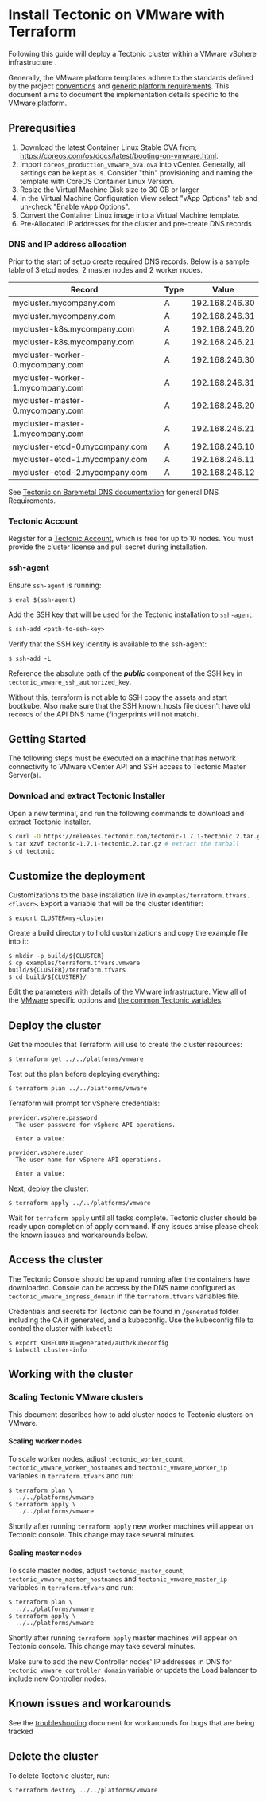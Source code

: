 # Install Tectonic on VMware with Terraform

Following this guide will deploy a Tectonic cluster within a VMware vSphere infrastructure .

Generally, the VMware platform templates adhere to the standards defined by the project [conventions][conventions] and [generic platform requirements][generic]. This document aims to document the implementation details specific to the VMware platform.

## Prerequsities

1. Download the latest Container Linux Stable OVA from; https://coreos.com/os/docs/latest/booting-on-vmware.html.
1. Import `coreos_production_vmware_ova.ova` into vCenter. Generally, all settings can be kept as is. Consider "thin" provisioning and naming the template with CoreOS Container Linux Version.
1. Resize the Virtual Machine Disk size to 30 GB or larger
1. In the Virtual Machine Configuration View select "vApp Options" tab and un-check "Enable vApp Options".
1. Convert the Container Linux image into a Virtual Machine template.
1. Pre-Allocated IP addresses for the cluster and pre-create DNS records

### DNS and IP address allocation

Prior to the start of setup create required DNS records. Below is a sample table of 3 etcd nodes, 2 master nodes and 2 worker nodes. 

| Record | Type | Value |
|------|-------------|:-----:|
|mycluster.mycompany.com | A | 192.168.246.30 |
|mycluster.mycompany.com | A | 192.168.246.31 |
|mycluster-k8s.mycompany.com | A | 192.168.246.20 |
|mycluster-k8s.mycompany.com | A | 192.168.246.21 |
|mycluster-worker-0.mycompany.com | A | 192.168.246.30 |
|mycluster-worker-1.mycompany.com | A | 192.168.246.31 |
|mycluster-master-0.mycompany.com | A | 192.168.246.20 |
|mycluster-master-1.mycompany.com | A | 192.168.246.21 |
|mycluster-etcd-0.mycompany.com | A | 192.168.246.10 |
|mycluster-etcd-1.mycompany.com | A | 192.168.246.11 |
|mycluster-etcd-2.mycompany.com | A | 192.168.246.12 |

See [Tectonic on Baremetal DNS documentation][baremetaldns] for general DNS Requirements.

### Tectonic Account

Register for a [Tectonic Account][register], which is free for up to 10 nodes. You must provide the cluster license and pull secret during installation.

### ssh-agent

Ensure `ssh-agent` is running:
```
$ eval $(ssh-agent)
```

Add the SSH key that will be used for the Tectonic installation to `ssh-agent`:
```
$ ssh-add <path-to-ssh-key>
```

Verify that the SSH key identity is available to the ssh-agent:
```
$ ssh-add -L
```

Reference the absolute path of the **_public_** component of the SSH key in `tectonic_vmware_ssh_authorized_key`.

Without this, terraform is not able to SSH copy the assets and start bootkube.
Also make sure that the SSH known_hosts file doesn't have old records of the API DNS name (fingerprints will not match).

## Getting Started

The following steps must be executed on a machine that has network connectivity to VMware vCenter API and SSH access to Tectonic Master Server(s).

### Download and extract Tectonic Installer

Open a new terminal, and run the following commands to download and extract Tectonic Installer.

```bash
$ curl -O https://releases.tectonic.com/tectonic-1.7.1-tectonic.2.tar.gz # download
$ tar xzvf tectonic-1.7.1-tectonic.2.tar.gz # extract the tarball
$ cd tectonic
```

## Customize the deployment

Customizations to the base installation live in `examples/terraform.tfvars.<flavor>`. Export a variable that will be the cluster identifier:

```
$ export CLUSTER=my-cluster
```

Create a build directory to hold customizations and copy the example file into it:

```
$ mkdir -p build/${CLUSTER}
$ cp examples/terraform.tfvars.vmware build/${CLUSTER}/terraform.tfvars
$ cd build/${CLUSTER}/
```

Edit the parameters with details of the VMware infrastructure. View all of the [VMware][vmware] specific options and [the common Tectonic variables][vars].

## Deploy the cluster

Get the modules that Terraform will use to create the cluster resources:

```
$ terraform get ../../platforms/vmware
```

Test out the plan before deploying everything:

```
$ terraform plan ../../platforms/vmware
```

Terraform will prompt for vSphere credentials:

```
provider.vsphere.password
  The user password for vSphere API operations.

  Enter a value: 

provider.vsphere.user
  The user name for vSphere API operations.

  Enter a value: 
```

Next, deploy the cluster:

```
$ terraform apply ../../platforms/vmware
```

Wait for `terraform apply` until all tasks complete. Tectonic cluster should be ready upon completion of apply command. If any issues arrise please check the known issues and workarounds below.

## Access the cluster

The Tectonic Console should be up and running after the containers have downloaded. Console can be access by the DNS name configured as `tectonic_vmware_ingress_domain` in the `terraform.tfvars` variables file.

Credentials and secrets for Tectonic can be found in `/generated` folder including the CA if generated, and a kubeconfig. Use the kubeconfig file to control the cluster with `kubectl`:

```
$ export KUBECONFIG=generated/auth/kubeconfig
$ kubectl cluster-info
```

## Working with the cluster

### Scaling Tectonic VMware clusters

This document describes how to add cluster nodes to Tectonic clusters on VMware.

#### Scaling worker nodes

To scale worker nodes, adjust `tectonic_worker_count`, `tectonic_vmware_worker_hostnames` and `tectonic_vmware_worker_ip` variables in `terraform.tfvars` and run:

```
$ terraform plan \
  ../../platforms/vmware
$ terraform apply \
  ../../platforms/vmware
```
Shortly after running `terraform apply` new worker machines will appear on Tectonic console. This change may take several minutes.

#### Scaling master nodes

To scale master nodes, adjust `tectonic_master_count`, `tectonic_vmware_master_hostnames` and `tectonic_vmware_master_ip` variables in `terraform.tfvars` and run:

```
$ terraform plan \
  ../../platforms/vmware
$ terraform apply \
  ../../platforms/vmware
```
Shortly after running `terraform apply` master machines will appear on Tectonic console. This change may take several minutes.  

Make sure to add the new Controller nodes' IP addresses in DNS for `tectonic_vmware_controller_domain` variable or update the Load balancer to include new Controller nodes.

## Known issues and workarounds

See the [troubleshooting][troubleshooting] document for workarounds for bugs that are being tracked

## Delete the cluster

To delete Tectonic cluster, run:

```
$ terraform destroy ../../platforms/vmware
```

[register]: https://account.coreos.com
[baremetaldns]: https://coreos.com/tectonic/docs/latest/install/bare-metal/#dns 
[conventions]: ../../conventions.md
[generic]: ../../generic-platform.md
[downloadterraform]: https://www.terraform.io/downloads.html
[vmware]: https://github.com/coreos/tectonic-installer/tree/master/Documentation/variables/vmware.md
[vars]: https://github.com/coreos/tectonic-installer/tree/master/Documentation/variables/config.md
[troubleshooting]: ../../troubleshooting/faq.md
